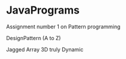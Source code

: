 # JavaPrograms
Assignment number 1 on Pattern programming

DesignPattern (A to Z)

Jagged Array 3D truly Dynamic
